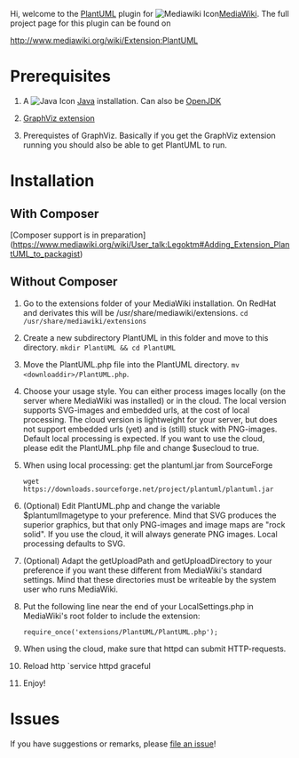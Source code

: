 Hi, welcome to the [PlantUML](http://plantuml.com/) plugin for ![Mediawiki Icon](https://upload.wikimedia.org/wikipedia/commons/thumb/c/c1/MediaWiki_logo_reworked_2.svg/154px-MediaWiki_logo_reworked_2.svg.png "MediaWiki Icon")[MediaWiki](https://www.mediawiki.org/wiki/MediaWiki).
The full project page for this plugin can be found on 

   http://www.mediawiki.org/wiki/Extension:PlantUML
   

# Prerequisites
1. A ![Java Icon](https://upload.wikimedia.org/wikipedia/de/thumb/e/e1/Java-Logo.svg/75px-Java-Logo.svg.png "Java") [Java](https://www.java.com/en/) installation. Can also be [OpenJDK](http://openjdk.java.net/)

2. [GraphViz extension](https://www.mediawiki.org/wiki/Extension:GraphViz)

3. Prerequistes of GraphViz. Basically if you get the GraphViz extension running you should also be able to get PlantUML to run.

# Installation

## With Composer
[Composer support is in preparation] (https://www.mediawiki.org/wiki/User_talk:Legoktm#Adding_Extension_PlantUML_to_packagist)


## Without Composer

1. Go to the extensions folder of your MediaWiki installation. On RedHat and
   derivates this will be /usr/share/mediawiki/extensions.
   `cd /usr/share/mediawiki/extensions`

2. Create a new subdirectory PlantUML in this folder and move to this
   directory.
   `mkdir PlantUML && cd PlantUML`
   
3. Move the PlantUML.php file into the PlantUML directory.
   `mv <downloaddir>/PlantUML.php`.

4. Choose your usage style. You can either process images locally (on the
   server where MediaWiki was installed) or in the cloud. The local version
   supports SVG-images and embedded urls, at the cost of local processing.
   The cloud version is lightweight for your server, but does not support
   embedded urls (yet) and is (still) stuck with PNG-images.
   Default local processing is expected. If you want to use the cloud,
   please edit the PlantUML.php file and change $usecloud to true.

5. When using local processing: get the plantuml.jar from SourceForge

   `wget https://downloads.sourceforge.net/project/plantuml/plantuml.jar`
   
6. (Optional) Edit PlantUML.php and change the variable $plantumlImagetype
   to your preference. Mind that SVG produces the superior graphics, but that
   only PNG-images and image maps are "rock solid". If you use the cloud, it
   will always generate PNG images. Local processing defaults to SVG.

7. (Optional) Adapt the getUploadPath and getUploadDirectory to your
   preference if you want these different from MediaWiki's standard settings.
   Mind that these directories must be writeable by the system user who runs
   MediaWiki.

8. Put the following line near the end of your LocalSettings.php in
   MediaWiki's root folder to include the extension:
   
   `require_once('extensions/PlantUML/PlantUML.php');`

9. When using the cloud, make sure that httpd can submit HTTP-requests.

10. Reload http
   `service httpd graceful

11. Enjoy!

# Issues
If you have suggestions or remarks, please [file an issue](https://github.com/pjkersten/PlantUML/issues)!
